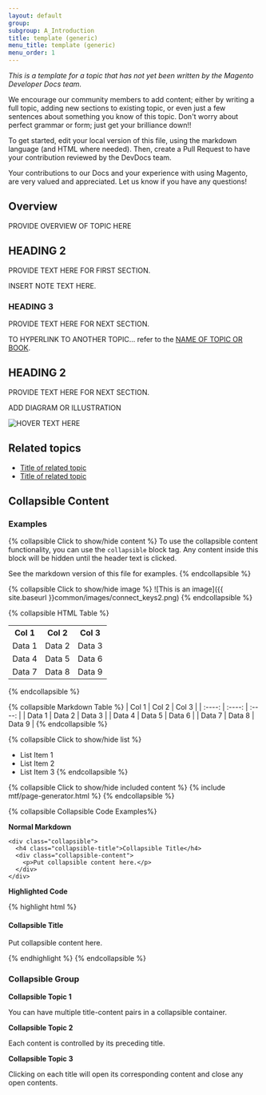 ```yaml
---
layout: default
group:
subgroup: A_Introduction
title: template (generic)
menu_title: template (generic)
menu_order: 1
---
```

*This is a template for a topic that has not yet been written by the Magento Developer Docs team.*

We encourage our community members to add content; either by writing a full topic, adding new sections to existing topic, or even just a few sentences about something you know of this topic. Don't worry about perfect grammar or form; just get your brilliance down!!

To get started, edit your local version of this file, using the markdown language (and HTML where needed). Then, create a Pull Request to have your contribution reviewed by the DevDocs team.

Your contributions to our Docs and your experience with using Magento, are very valued and appreciated. Let us know if you have any questions!

<h2 id="overview">Overview</h2>
PROVIDE OVERVIEW OF TOPIC HERE

<h2 id="H2">HEADING 2</h2>
PROVIDE TEXT HERE FOR FIRST SECTION.

<div class="bs-callout bs-callout-info" id="info">

  <p>INSERT NOTE TEXT HERE</a>.</p>

</div>

<h3 id="H3">HEADING 3</h3>
PROVIDE TEXT HERE FOR NEXT SECTION.

TO HYPERLINK TO ANOTHER TOPIC... refer to the <a href="{{page.baseurl}}extension-dev-guide/bk-extension-dev-guide.html">NAME OF TOPIC OR BOOK</a>.



<h2 id="H2">HEADING 2</h2>
PROVIDE TEXT HERE FOR NEXT SECTION.

ADD DIAGRAM OR ILLUSTRATION <p><img src="{{ site.baseurl }}common/images/NAME_OF_IMAGEjpg" alt="HOVER TEXT HERE"></p>

<h2 id="book-related">Related topics</h2>

* <a href="{{page.baseurl}}_____/_____.html">Title of related topic</a>
* <a href="{{page.baseurl}}_____/_____.html">Title of related topic</a>

## Collapsible Content

### Examples
{% collapsible Click to show/hide content %}
To use the collapsible content functionality, you can use the `collapsible` block tag. Any content inside this block will be hidden until the header text is clicked.

See the markdown version of this file for examples.
{% endcollapsible %}

{% collapsible Click to show/hide image %}
![This is an image]({{ site.baseurl }}common/images/connect_keys2.png)
{% endcollapsible %}

{% collapsible HTML Table %}
<table>
  <tbody>
    <tr>
      <th>Col 1</th>
      <th>Col 2</th>
      <th>Col 3</th>
    </tr>
    <tr>
      <td>Data 1</td>
      <td>Data 2</td>
      <td>Data 3</td>
    </tr>
    <tr>
      <td>Data 4</td>
      <td>Data 5</td>
      <td>Data 6</td>
    </tr>
    <tr>
      <td>Data 7</td>
      <td>Data 8</td>
      <td>Data 9</td>
    </tr>
  </tbody>
</table>
{% endcollapsible %}

{% collapsible Markdown Table %}
| Col 1  | Col 2  | Col 3  |
| :----: | :----: | :----: |
| Data 1 | Data 2 | Data 3 |
| Data 4 | Data 5 | Data 6 |
| Data 7 | Data 8 | Data 9 |
{% endcollapsible %}

{% collapsible Click to show/hide list %}
* List Item 1
* List Item 2
* List Item 3
{% endcollapsible %}

{% collapsible Click to show/hide included content %}
{% include mtf/page-generator.html %}
{% endcollapsible %}

{% collapsible Collapsible Code Examples%}

**Normal Markdown**

~~~
<div class="collapsible">
  <h4 class="collapsible-title">Collapsible Title</h4>
  <div class="collapsible-content">
    <p>Put collapsible content here.</p>
  </div>
</div>
~~~

**Highlighted Code**

{% highlight html %}
<div class="collapsible">
  <h4 class="collapsible-title">Collapsible Title</h4>
  <div class="collapsible-content">
    <p>Put collapsible content here.</p>
  </div>
</div>
{% endhighlight %}
{% endcollapsible %}


### Collapsible Group

<div class="collapsible">
  <b class="collapsible-title">Collapsible Topic 1</b>
  <div class="collapsible-content">
    <p>You can have multiple title-content pairs in a collapsible container.</p>
  </div>
  <b class="collapsible-title">Collapsible Topic 2</b>
  <div class="collapsible-content">
    <p>Each content is controlled by its preceding title. </p>
  </div>
  <b class="collapsible-title">Collapsible Topic 3</b>
  <div class="collapsible-content">
    <p>Clicking on each title will open its corresponding content and close any open contents.</p>
  </div>
</div>
